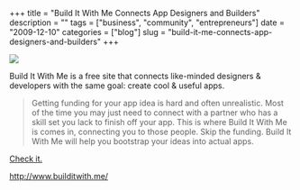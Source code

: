 +++
title = "Build It With Me Connects App Designers and Builders"
description = ""
tags = ["business", "community", "entrepreneurs"]
date = "2009-12-10"
categories = ["blog"]
slug = "build-it-me-connects-app-designers-and-builders"
+++



  <div class="notebook-screenshot"><a href="http://www.builditwith.me/"><img id='bluga-thumbnail-2221' class='bluga-thumbnail large' src='http://media.konigi.com/bluga/
wt4b2118e56a283_large_0.jpg'/></a></div><p>Build It With Me is a free site that connects like-minded designers &amp; developers with the same goal: create cool &amp; useful apps.</p>

<p><blockquote>Getting funding for your app idea is hard and often unrealistic. Most of the time you may just need to connect with a partner who has a skill set you lack to finish off your app. This is where Build It With Me is comes in, connecting you to those people. Skip the funding. Build It With Me will help you bootstrap your ideas into actual apps.</blockquote></p>

<p><a href="http://www.builditwith.me/">Check it.</a></p>

    
  <a href="http://www.builditwith.me/">http://www.builditwith.me/</a>
